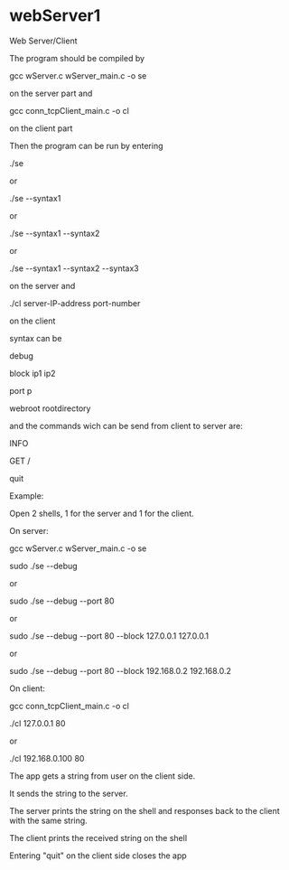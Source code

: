 # webServer1
Web Server/Client

The program should be compiled by 

gcc wServer.c wServer_main.c -o se 

on the server part and

gcc conn_tcpClient_main.c -o cl

on the client part


Then the program can be run by entering

./se 

or

./se --syntax1

or

./se --syntax1 --syntax2

or

./se --syntax1 --syntax2 --syntax3

on the server and 

./cl server-IP-address port-number 

on the client


syntax can be 

debug 

block ip1 ip2

port p

webroot rootdirectory



and the commands wich can be send from client to server are:

INFO 

GET /

quit



Example:


Open 2 shells, 1 for the server and 1 for the client.

On server:

gcc wServer.c wServer_main.c -o se

sudo ./se --debug

or

sudo ./se --debug --port 80

or

sudo ./se --debug --port 80 --block 127.0.0.1 127.0.0.1

or

sudo ./se --debug --port 80 --block 192.168.0.2 192.168.0.2

On client:

gcc conn_tcpClient_main.c -o cl

./cl 127.0.0.1 80

or

./cl 192.168.0.100 80

The app gets a string from user on the client side. 

It sends the string to the server. 

The server prints the string on the shell and responses back to the client with the same string.

The client prints the received string on the shell


Entering "quit" on the client side closes the app
